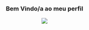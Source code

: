 <center>
<h3 align="center">
  Bem Vindo/a ao meu perfil
</h3>

<p align="center">
  <a href="https://github.com/DenverCoder1/readme-typing-svg"><img src="https://readme-typing-svg.herokuapp.com?lines=Programador+Full-stack;Experi%C3%AAncia+em+Web+Design;Em+constante+aprendizado;Criador+da+Sickonation+Community"></a>
</p>

<!-- Redes Sociais -->

<!-- / Redes Sociais -->
